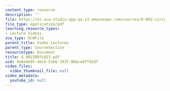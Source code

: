 ```yaml
---
content_type: resource
description: ''
file: https://ol-ocw-studio-app-qa.s3.amazonaws.com/courses/6-002-circuits-and-electronics-spring-2007/9e6e4e05ebc653eb193786bce87fd2d7_6_0022007L023.pdf
file_type: application/pdf
learning_resource_types:
- Lecture Videos
ocw_type: OCWFile
parent_title: Video Lectures
parent_type: CourseSection
resourcetype: Document
title: 6_0022007L023.pdf
uid: 9e6e4e05-ebc6-53eb-1937-86bce87fd2d7
video_files:
  video_thumbnail_file: null
video_metadata:
  youtube_id: null
---
```

